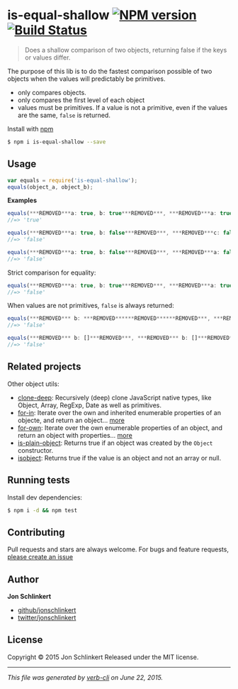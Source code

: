 # is-equal-shallow [![NPM version](https://badge.fury.io/js/is-equal-shallow.svg)](http://badge.fury.io/js/is-equal-shallow)  [![Build Status](https://travis-ci.org/jonschlinkert/is-equal-shallow.svg)](https://travis-ci.org/jonschlinkert/is-equal-shallow)

> Does a shallow comparison of two objects, returning false if the keys or values differ.

The purpose of this lib is to do the fastest comparison possible of two objects when the values will predictably be primitives.

* only compares objects.
* only compares the first level of each object
* values must be primitives. If a value is not a primitive, even if the values are the same, `false` is returned.

Install with [npm](https://www.npmjs.com/)

```sh
$ npm i is-equal-shallow --save
```

## Usage

```js
var equals = require('is-equal-shallow');
equals(object_a, object_b);
```

**Examples**

```js
equals(***REMOVED***a: true, b: true***REMOVED***, ***REMOVED***a: true, b: true***REMOVED***);
//=> 'true'

equals(***REMOVED***a: true, b: false***REMOVED***, ***REMOVED***c: false, b: false***REMOVED***);
//=> 'false'

equals(***REMOVED***a: true, b: false***REMOVED***, ***REMOVED***a: false, b: false***REMOVED***);
//=> 'false'
```

Strict comparison for equality:

```js
equals(***REMOVED***a: true, b: true***REMOVED***, ***REMOVED***a: true, b: 'true'***REMOVED***);
//=> 'false'
```

When values are not primitives, `false` is always returned:

```js
equals(***REMOVED*** b: ***REMOVED******REMOVED******REMOVED***, ***REMOVED*** b: ***REMOVED******REMOVED******REMOVED***);
//=> 'false'

equals(***REMOVED*** b: []***REMOVED***, ***REMOVED*** b: []***REMOVED***);
//=> 'false'
```

## Related projects

Other object utils:

* [clone-deep](https://github.com/jonschlinkert/clone-deep): Recursively (deep) clone JavaScript native types, like Object, Array, RegExp, Date as well as primitives.
* [for-in](https://github.com/jonschlinkert/for-in): Iterate over the own and inherited enumerable properties of an objecte, and return an object… [more](https://github.com/jonschlinkert/for-in)
* [for-own](https://github.com/jonschlinkert/for-own): Iterate over the own enumerable properties of an object, and return an object with properties… [more](https://github.com/jonschlinkert/for-own)
* [is-plain-object](https://github.com/jonschlinkert/is-plain-object): Returns true if an object was created by the `Object` constructor.
* [isobject](https://github.com/jonschlinkert/isobject): Returns true if the value is an object and not an array or null.

## Running tests

Install dev dependencies:

```sh
$ npm i -d && npm test
```

## Contributing

Pull requests and stars are always welcome. For bugs and feature requests, [please create an issue](https://github.com/jonschlinkert/is-equal-shallow/issues/new)

## Author

**Jon Schlinkert**

+ [github/jonschlinkert](https://github.com/jonschlinkert)
+ [twitter/jonschlinkert](http://twitter.com/jonschlinkert)

## License

Copyright © 2015 Jon Schlinkert
Released under the MIT license.

***

_This file was generated by [verb-cli](https://github.com/assemble/verb-cli) on June 22, 2015._